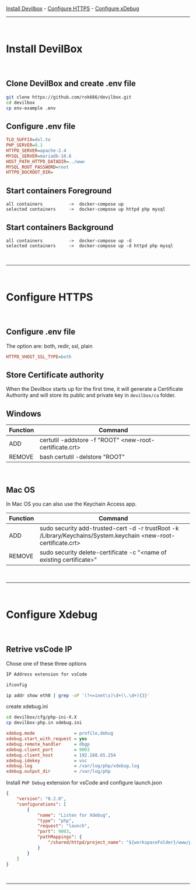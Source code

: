 

[Install Devilbox](#install-devilbox) - [Configure HTTPS](#configure-https) - [Configure xDebug](#configure-debug)<br>

---

<br>

<h1 id="install-devilbox">Install DevilBox</h1>

<br>

<h2>Clone DevilBox and create .env file</h2>

```bash
git clone https://github.com/rok666/devilbox.git
cd devilbox
cp env-example .env
```

<h2>Configure .env file</h2>

```ini
TLD_SUFFIX=dvl.to
PHP_SERVER=8.1
HTTPD_SERVER=apache-2.4
MYSQL_SERVER=mariadb-10.6
HOST_PATH_HTTPD_DATADIR=../www
MYSQL_ROOT_PASSWORD=root
HTTPD_DOCROOT_DIR=
```

<h2>Start containers Foreground</h2>

```
all containers          ->  docker-compose up
selected containers     ->  docker-compose up httpd php mysql
```

<h2>Start containers Background</h2>

```
all containers          ->  docker-compose up -d
selected containers     ->  docker-compose up -d httpd php mysql
```

<br>

---

<br>

<h1 id="configure-https">Configure HTTPS</h1>

<br>

<h2>Configure .env file</h2>

The option are: both, redir, ssl, plain

```ini
HTTPD_VHOST_SSL_TYPE=both
```

<h2>Store Certificate authority</h2>

When the Devilbox starts up for the first time, it will generate a Certificate Authority  and will store its public and private key in `devilbox/ca` folder.

<h2>Windows</h2>

| Function | Command |
| --- | --- |
| ADD | certutil -addstore -f "ROOT" <new-root-certificate.crt> |
| REMOVE | bash certutil -delstore "ROOT" <serial-number-hex> |

<br>

<h2>Mac OS</h2>

In Mac OS you can also use the Keychain Access app.

| Function | Command |
| --- | --- |
| ADD | sudo security add-trusted-cert -d -r trustRoot -k /Library/Keychains/System.keychain <new-root-certificate.crt> |
| REMOVE | sudo security delete-certificate -c "\<name of existing certificate\>" |

<br>

---

<br>

<h1 id="configure-xdebug">Configure Xdebug</h1>

<br>

<h2>Retrive vsCode IP</h2>

Chose one of these three options

```bash
IP Address extension for vsCode
```

```bash
ifconfig
```

```bash
ip addr show eth0 | grep -oP '(?<=inet\s)\d+(\.\d+){3}'
```

create xdebug.ini

```bash
cd devilbox/cfg/php-ini-X.X
cp devilbox-php.in xdebug.ini
```

```ini
xdebug.mode               = profile,debug
xdebug.start_with_request = yes
xdebug.remote_handler     = dbgp
xdebug.client_port        = 9003
xdebug.client_host        = 192.168.65.254
xdebug.idekey             = vsc
xdebug.log                = /var/log/php/xdebug.log
xdebug.output_dir         = /var/log/php
```

Install `PHP Debug` extension for vsCode and configure launch.json

```json
{
    "version": "0.2.0",
    "configurations": [
        {
            "name": "Listen for Xdebug",
            "type": "php",
            "request": "launch",
            "port": 9003,
            "pathMappings": {
                "/shared/httpd/project_name": "${workspaceFolder}/www/project_name"
            }
        }
    ]
}
```

<br>

---

<br>

<h1></h1>


